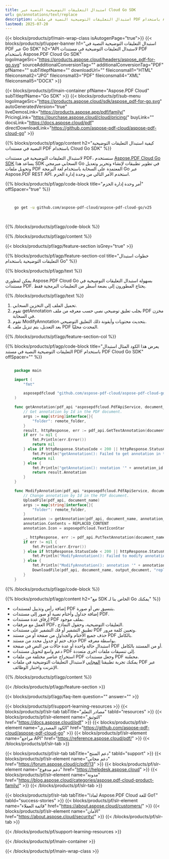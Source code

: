 ```yaml
---
title: استبدال التعليقات التوضيحية النصية عبر Cloud Go SDK
url: go/annotations/text/replace
description: استبدال التعليقات التوضيحية النصية في ملفات PDF باستخدام Aspose.PDF Cloud SDK لـ Go.
lastmod: 2025-07-20
---
```


{{< blocks/products/pf/main-wrap-class isAutogenPage="true">}}
{{< blocks/products/pf/upper-banner h1="استبدال التعليقات التوضيحية النصية في PDF عبر Go SDK" h2="API لاستبدال التعليقات التوضيحية في مستندات PDF باستخدام Aspose.PDF Cloud Go SDK" logoImageSrc="https://products.aspose.cloud/headers/aspose_pdf-for-go.svg" sourceAdditionalConversionTag="" additionalConversionTag="PDF" pfName="" subTitlepfName="" downloadUrl="" fileiconsmall1="HTML" fileiconsmall2="JPG" fileiconsmall3="PDF" fileiconsmall4="XML" fileiconsmall5="DOCX" >}}

{{< blocks/products/pf/main-container pfName="Aspose.PDF Cloud" subTitlepfName="Go SDK" >}}
{{< blocks/products/pf/sub-menu logoImageSrc="https://products.aspose.cloud/sdk/aspose_pdf-for-go.svg"
autoGeneratedVersion="true"
liveDemosLink="https://products.aspose.app/pdf/family/" PricingLink="https://purchase.aspose.cloud/cloud/pricing/" buyLink="" docsLink="https://docs.aspose.cloud/pdf"  directDownloadLink="https://github.com/aspose-pdf-cloud/aspose-pdf-cloud-go" >}}

{{% blocks/products/pf/agp/content h2="كيفية استبدال التعليقات التوضيحية النصية في مستندات PDF باستخدام Cloud Go SDK" %}}

لاستبدال التعليقات التوضيحية في مستندات PDF، سنستخدم
[Aspose.PDF Cloud Go SDK](https://products.aspose.cloud/pdf/go/)
يساعد هذا SDK السحابي مبرمجي Go في تطوير تطبيقات لإنشاء وتحرير وتعديل وتحويل ملفات PDF المعتمدة على السحابة باستخدام لغة البرمجة Go عبر Aspose.PDF REST API. استخدم الأمر التالي من وحدة إدارة الحزم.

{{% blocks/products/pf/agp/code-block title="أمر وحدة إدارة الحزم" offSpacer="true" %}}

```bash

     
    go get -u github.com/aspose-pdf-cloud/aspose-pdf-cloud-go/v25
     
     
```

{{% /blocks/products/pf/agp/code-block %}}

{{% /blocks/products/pf/agp/content %}}

{{< blocks/products/pf/agp/feature-section isGrey="true" >}}

{{% blocks/products/pf/agp/feature-section-col title="خطوات استبدال التعليقات التوضيحية باستخدام Go" %}}

{{% blocks/products/pf/agp/text %}}

يمكن لمطوري Aspose.PDF Cloud Go بسهولة استبدال التعليقات التوضيحية في مستندات PDF. يحتاج المطورون إلى بضعة أسطر من التعليمات البرمجية فقط.

{{% /blocks/products/pf/agp/text %}}

1. تحميل الملف إلى التخزين السحابي.
1. تقوم getAnnotation بجلب تعليق توضيحي نصي حسب معرفه من ملف PDF مخزن في السحابة.
1. تقوم ModifyAnnotation بتحديث محتويات وأيقونة ذلك التعليق التوضيحي.
1. بعد التعديل، يتم تنزيل ملف PDF المحدث محليًا.

{{% /blocks/products/pf/agp/feature-section-col %}}

{{% blocks/products/pf/agp/code-block title="يعرض هذا الكود المثال استبدال التعليقات التوضيحية النصية في مستند PDF باستخدام PDF Cloud Go SDK" offSpacer="" %}}

```go

    package main

    import (
        "fmt"

        asposepdfcloud "github.com/aspose-pdf-cloud/aspose-pdf-cloud-go/v25"
    )

    func getAnnotation(pdf_api *asposepdfcloud.PdfApiService, document_name string, annotation_id string, remote_folder string) *asposepdfcloud.TextAnnotation {
        // Get annotation by Id in the PDF document.
        args := map[string]interface{}{
            "folder": remote_folder,
        }
        result, httpResponse, err := pdf_api.GetTextAnnotation(document_name, annotation_id, args)
        if err != nil {
            fmt.Println(err.Error())
            return nil
        } else if httpResponse.StatusCode < 200 || httpResponse.StatusCode > 299 {
            fmt.Println("getAnnotation(): Failed to get annotation in the document.")
            return nil
        } else {
            fmt.Println("getAnnotation(): nnotation '" + annotation_id + "' successfully found '" + result.Annotation.Contents + "' in the document '" + document_name + "'.")
            return result.Annotation
        }
    }

    func ModifyAnnotation(pdf_api *asposepdfcloud.PdfApiService, document_name string, output_document string, annotation_id string, remote_folder string) {
        // Change annotation by Id in the PDF document.
        UploadFile(pdf_api, document_name)
        args := map[string]interface{}{
            "folder": remote_folder,
        }
        annotation := getAnnotation(pdf_api, document_name, annotation_id, remote_folder)
        annotation.Contents = REPLACED_CONTENT
        annotation.Icon = asposepdfcloud.TextIconStar

        _, httpResponse, err := pdf_api.PutTextAnnotation(document_name, annotation_id, *annotation, args)
        if err != nil {
            fmt.Println(err.Error())
        } else if httpResponse.StatusCode < 200 || httpResponse.StatusCode > 299 {
            fmt.Println("ModifyAnnotation(): Failed to modify annotation in the document.")
        } else {
            fmt.Println("ModifyAnnotation(): annotation '" + annotation.Id + "' successfully modified in the document '" + document_name + "'.")
            DownloadFile(pdf_api, document_name, output_document, "replaced_annotatiom_")
        }
    }
```

{{% /blocks/products/pf/agp/code-block %}}

{{% blocks/products/pf/agp/content h2="مع SDK الخاص بنا لـ Go يمكنك" %}}

+ إضافة رأس وتذييل لمستندات PDF بتنسيق نص أو صورة.
+ إضافة جداول وأختام نصية أو صور إلى مستندات PDF.
+ إرفاق عدة مستندات PDF بملف موجود.
+ العمل مع مرفقات PDF، التعليقات التوضيحية، وحقول النماذج.
+ تطبيق التشفير أو فك التشفير على مستندات PDF وتعيين كلمة مرور.
+ حذف جميع الأختام والجداول من صفحة أو من مستند PDF بالكامل.
+ حذف ختم أو جدول محدد من مستند PDF بواسطة معرفه.
+ استبدال حالة واحدة أو عدة حالات من النص في صفحة PDF أو من المستند بالكامل.
+ دعم واسع لتحويل مستندات PDF إلى تنسيقات ملفات أخرى متعددة.
+ استخراج عناصر مختلفة من ملفات PDF وجعل مستندات PDF محسّنة.
+ يمكنك تجربة تطبيقنا [المجاني](https://products.aspose.app/pdf/) لاستبدال التعليقات التوضيحية في ملفات PDF عبر الإنترنت واختبار الوظائف.

{{% /blocks/products/pf/agp/content %}}

{{< /blocks/products/pf/agp/feature-section >}}

{{< blocks/products/pf/agp/faq-item question="" answer="" >}}

{{< blocks/products/pf/support-learning-resources >}}
{{< blocks/products/pf/slr-tab tabTitle="مصادر التعلم" tabId="resources" >}}
{{< blocks/products/pf/slr-element name="التوثيق" href="https://docs.aspose.cloud/pdf" >}}
{{< blocks/products/pf/slr-element name="الكود المصدري" href="https://github.com/aspose-pdf-cloud/aspose-pdf-cloud-go" >}}
{{< blocks/products/pf/slr-element name="مراجع API" href="https://reference.aspose.cloud/pdf/" >}}
{{< /blocks/products/pf/slr-tab >}}

{{< blocks/products/pf/slr-tab tabTitle="دعم المنتج" tabId="support" >}}
{{< blocks/products/pf/slr-element name="دعم مجاني" href="https://forum.aspose.cloud/c/pdf/13" >}}
{{< blocks/products/pf/slr-element name="دعم مدفوع" href="https://helpdesk.aspose.cloud" >}}
{{< blocks/products/pf/slr-element name="مدونة" href="https://blog.aspose.cloud/categories/aspose.pdf-cloud-product-family/" >}}
{{< /blocks/products/pf/slr-tab >}}

{{< blocks/products/pf/slr-tab tabTitle="لماذا Aspose.PDF Cloud للغة Go؟" tabId="success-stories" >}}
{{< blocks/products/pf/slr-element name="قائمة العملاء" href="https://about.aspose.cloud/customers/" >}}
{{< blocks/products/pf/slr-element name="الأمان" href="https://about.aspose.cloud/security/" >}}
{{< /blocks/products/pf/slr-tab >}}

{{< /blocks/products/pf/support-learning-resources >}}

{{< /blocks/products/pf/main-container >}}

{{< /blocks/products/pf/main-wrap-class >}}



